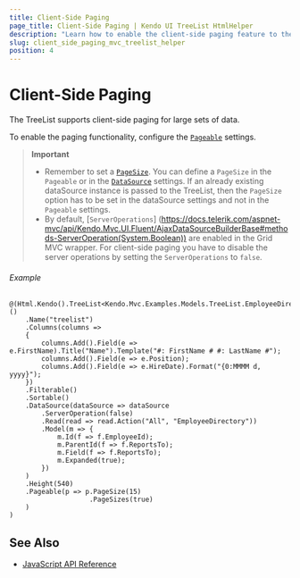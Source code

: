 ```yaml
---
title: Client-Side Paging
page_title: Client-Side Paging | Kendo UI TreeList HtmlHelper
description: "Learn how to enable the client-side paging feature to the Kendo UI TreeList for ASP.NET MVC."
slug: client_side_paging_mvc_treelist_helper
position: 4
---
```


# Client-Side Paging

The TreeList supports client-side paging for large sets of data.

To enable the paging functionality, configure the [`Pageable`](http://docs.telerik.com/aspnet-mvc/api/Kendo.Mvc.UI.Fluent/TreeListPageableSettingsBuilder) settings.

> **Important**
> * Remember to set a [`PageSize`](https://docs.telerik.com/aspnet-mvc/api/Kendo.Mvc.UI.Fluent/TreeListPageableSettingsBuilder#methods-PageSize(System.Double)). You can define a `PageSize` in the `Pageable` or in the [`DataSource`](https://docs.telerik.com/aspnet-mvc/api/Kendo.Mvc.UI.Fluent/AjaxDataSourceBuilderBase#methods-PageSize(System.Int32)) settings. If an already existing dataSource instance is passed to the TreeList, then the `PageSize` option has to be set in the dataSource settings and not in the `Pageable` settings.
> * By default, [`ServerOperations`] (https://docs.telerik.com/aspnet-mvc/api/Kendo.Mvc.UI.Fluent/AjaxDataSourceBuilderBase#methods-ServerOperation(System.Boolean)) are enabled in the Grid MVC wrapper. For client-side paging you have to disable the server operations by setting the `ServerOperations` to `false`.

###### Example

    @(Html.Kendo().TreeList<Kendo.Mvc.Examples.Models.TreeList.EmployeeDirectoryModel>()
        .Name("treelist")
        .Columns(columns =>
        {
            columns.Add().Field(e => e.FirstName).Title("Name").Template("#: FirstName # #: LastName #");            
            columns.Add().Field(e => e.Position);
            columns.Add().Field(e => e.HireDate).Format("{0:MMMM d, yyyy}");
        })
        .Filterable()
        .Sortable()
        .DataSource(dataSource => dataSource
            .ServerOperation(false)
            .Read(read => read.Action("All", "EmployeeDirectory"))
            .Model(m => {
                m.Id(f => f.EmployeeId);
                m.ParentId(f => f.ReportsTo);                
                m.Field(f => f.ReportsTo);
                m.Expanded(true);
            })
        )
        .Height(540)
        .Pageable(p => p.PageSize(15)
                        .PageSizes(true)
        )
    )

## See Also

* [JavaScript API Reference](https://docs.telerik.com/kendo-ui/api/javascript/ui/treelist)
